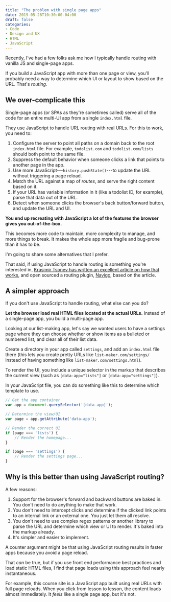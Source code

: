 ```yaml
---
title: "The problem with single page apps"
date: 2019-05-28T10:30:00-04:00
draft: false
categories:
- Code
- Design and UX
- HTML
- JavaScript
---
```


Recently, I've had a few folks ask me how I typically handle routing with vanilla JS and single-page apps.

If you build a JavaScript app with more than one page or view, you'll probably need a way to determine which UI or layout to show based on the URL. That's *routing*.

## We over-complicate this

Single-page apps (or SPAs as they're sometimes called) serve all of the code for an entire multi-UI app from a single `index.html` file.

They use JavaScript to handle URL routing with real URLs. For this to work, you need to:

1. Configure the server to point all paths on a domain back to the root `index.html` file. For example, `todolist.com` and `todolist.com/lists` should both point to the same file.
2. Suppress the default behavior when someone clicks a link that points to another page in the app.
3. Use more JavaScript---`history.pushState()`---to update the URL without triggering a page reload.
4. Match the URL against a map of *routes*, and serve the right content based on it.
5. If your URL has variable information in it (like a todolist ID, for example), parse that data out of the URL.
6. Detect when someone clicks the browser's back button/forward button, and update the URL and UI.

**You end up recreating with JavaScript a lot of the features the browser gives you out-of-the-box.**

This becomes more code to maintain, more complexity to manage, and more things to break. It makes the whole app more fragile and bug-prone than it has to be.

I'm going to share some alternatives that I prefer.

That said, if using JavaScript to handle routing is something you're interested in, [Krasimir Tsonev has written an excellent article on how that works](http://krasimirtsonev.com/blog/article/A-modern-JavaScript-router-in-100-lines-history-api-pushState-hash-url), and open sourced a routing plugin, [Navigo](https://github.com/krasimir/navigo), based on the article.

## A simpler approach

If you don't use JavaScript to handle routing, what else can you do?

**Let the browser load real HTML files located at the actual URLs.** Instead of a single-page app, you build a multi-page app.

Looking at our list-making app, let's say we wanted users to have a settings page where they can choose whether or show items as a bulleted or numbered list, and clear all of their list data.

Create a directory in your app called `settings`, and add an `index.html` file there (this lets you create pretty URLs like `list-maker.com/settings/` instead of having something like `list-maker.com/settings.html`).

To render the UI, you include a unique selector in the markup that describes the current view (such as `[data-app="lists"]` or `[data-app="settings"]`).

In your JavaScript file, you can do something like this to determine which template to use.

```js
// Get the app container
var app = document.querySelector('[data-app]');

// Determine the view/UI
var page = app.getAttribute('data-app');

// Render the correct UI
if (page === 'lists') {
	// Render the homepage...
}

if (page === 'settings') {
	// Render the settings page...
}
```

## Why is this better than using JavaScript routing?

A few reasons:

1. Support for the browser's forward and backward buttons are baked in. You don't need to do anything to make that work.
2. You don't need to intercept clicks and determine if the clicked link points to an internal link or an external one. You just let them all resolve.
3. You don't need to use complex regex patterns or another library to parse the URL and determine which view or UI to render. It's baked into the markup already.
4. It's simpler and easier to implement.

A counter argument might be that using JavaScript routing results in faster apps because you avoid a page reload.

That *can* be true, but if you use front end performance best practices and load static HTML files, I find that page loads using this approach feel nearly instantaneous.

For example, this course site is a JavaScript app built using real URLs with full page reloads. When you click from lesson to lesson, the content loads almost immediately. It *feels* like a single page app, but it's not.